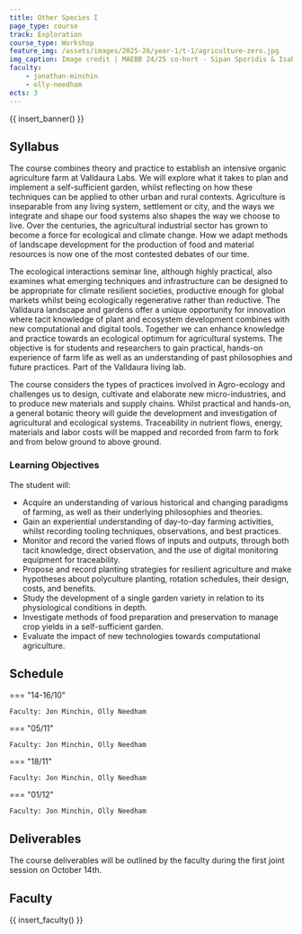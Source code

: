 ```yaml
---
title: Other Species I
page_type: course
track: Exploration
course_type: Workshop
feature_img: /assets/images/2025-26/year-1/t-1/agriculture-zero.jpg
img_caption: Image credit | MAEBB 24/25 co-hort - Sipan Sporidis & Isabel Flores
faculty:
    - jonathan-minchin
    - olly-needham
ects: 3
---
```


{{ insert_banner() }}

## Syllabus

The course combines theory and practice to establish an intensive organic agriculture farm at Valldaura Labs. We will explore what it takes to plan and implement a self-sufficient garden, whilst reflecting on how these techniques can be applied to other urban and rural contexts. Agriculture is inseparable from any living system, settlement or city, and the ways we integrate and shape our food systems also shapes the way we choose to live. Over the centuries, the agricultural industrial sector has grown to become a force for ecological and climate change. How we adapt methods of landscape development for the production of food and material resources is now one of the most contested debates of our time.

The ecological interactions seminar line, although highly practical, also examines what emerging techniques and infrastructure can be designed to be appropriate for climate resilient societies, productive enough for global markets whilst being ecologically regenerative rather than reductive. The Valldaura landscape and gardens offer a unique opportunity for innovation where tacit knowledge of plant and ecosystem development combines with new computational and digital tools. Together we can enhance knowledge and practice towards an ecological optimum for agricultural systems. The objective is for students and researchers to gain practical, hands-on experience of farm life as well as an understanding of past philosophies and future practices. Part of the Valldaura living lab.

The course considers the types of practices involved in Agro-ecology and challenges us to design, cultivate and elaborate new micro-industries, and to produce new materials and supply chains. Whilst practical and hands-on, a general botanic theory will guide the development and investigation of agricultural and ecological systems. Traceability in nutrient flows, energy, materials and labor costs will be mapped and recorded from farm to fork and from below ground to above ground.


### Learning Objectives

The student will:

- Acquire an understanding of various historical and changing paradigms of farming, as well as their underlying philosophies and theories. 
- Gain an experiential understanding of day-to-day farming activities, whilst recording tooling techniques, observations, and best practices. 
- Monitor and record the varied flows of inputs and outputs, through both tacit knowledge, direct observation, and the use of digital monitoring equipment for traceability. 
- Propose and record planting strategies for resilient agriculture and make hypotheses about polyculture planting, rotation schedules, their design, costs, and benefits.
- Study the development of a single garden variety in relation to its physiological conditions in depth. 
- Investigate methods of food preparation and preservation to manage crop yields in a self-sufficient garden.
- Evaluate the impact of new technologies towards computational agriculture. 

## Schedule

=== "14-16/10"

    Faculty: Jon Minchin, Olly Needham

=== "05/11"

    Faculty: Jon Minchin, Olly Needham

=== "18/11"

    Faculty: Jon Minchin, Olly Needham

=== "01/12"

    Faculty: Jon Minchin, Olly Needham


## Deliverables

The course deliverables will be outlined by the faculty during the first joint session on October 14th.


## Faculty

{{ insert_faculty() }}
